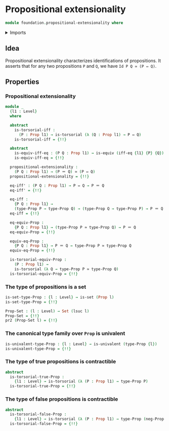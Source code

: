 # Propositional extensionality

```agda
module foundation.propositional-extensionality where
```

<details><summary>Imports</summary>

```agda
open import foundation.contractible-types
open import foundation.dependent-pair-types
open import foundation.empty-types
open import foundation.fundamental-theorem-of-identity-types
open import foundation.logical-equivalences
open import foundation.negation
open import foundation.postcomposition-functions
open import foundation.raising-universe-levels
open import foundation.subtype-identity-principle
open import foundation.transport-along-identifications
open import foundation.type-arithmetic-cartesian-product-types
open import foundation.unit-type
open import foundation.univalence
open import foundation.univalent-type-families
open import foundation.universal-property-empty-type
open import foundation.universe-levels

open import foundation-core.equivalences
open import foundation-core.functoriality-dependent-pair-types
open import foundation-core.functoriality-function-types
open import foundation-core.identity-types
open import foundation-core.propositions
open import foundation-core.sets
open import foundation-core.torsorial-type-families
```

</details>

## Idea

Propositional extensionality characterizes identifications of propositions. It
asserts that for any two propositions `P` and `Q`, we have `Id P Q ≃ (P ⇔ Q)`.

## Properties

### Propositional extensionality

```agda
module _
  {l1 : Level}
  where

  abstract
    is-torsorial-iff :
      (P : Prop l1) → is-torsorial (λ (Q : Prop l1) → P ⇔ Q)
    is-torsorial-iff = {!!}

  abstract
    is-equiv-iff-eq : (P Q : Prop l1) → is-equiv (iff-eq {l1} {P} {Q})
    is-equiv-iff-eq = {!!}

  propositional-extensionality :
    (P Q : Prop l1) → (P ＝ Q) ≃ (P ⇔ Q)
  propositional-extensionality = {!!}

  eq-iff' : (P Q : Prop l1) → P ⇔ Q → P ＝ Q
  eq-iff' = {!!}

  eq-iff :
    {P Q : Prop l1} →
    (type-Prop P → type-Prop Q) → (type-Prop Q → type-Prop P) → P ＝ Q
  eq-iff = {!!}

  eq-equiv-Prop :
    {P Q : Prop l1} → (type-Prop P ≃ type-Prop Q) → P ＝ Q
  eq-equiv-Prop = {!!}

  equiv-eq-Prop :
    {P Q : Prop l1} → P ＝ Q → type-Prop P ≃ type-Prop Q
  equiv-eq-Prop = {!!}

  is-torsorial-equiv-Prop :
    (P : Prop l1) →
    is-torsorial (λ Q → type-Prop P ≃ type-Prop Q)
  is-torsorial-equiv-Prop = {!!}
```

### The type of propositions is a set

```agda
is-set-type-Prop : {l : Level} → is-set (Prop l)
is-set-type-Prop = {!!}

Prop-Set : (l : Level) → Set (lsuc l)
Prop-Set = {!!}
pr2 (Prop-Set l) = {!!}
```

### The canonical type family over `Prop` is univalent

```agda
is-univalent-type-Prop : {l : Level} → is-univalent (type-Prop {l})
is-univalent-type-Prop = {!!}
```

### The type of true propositions is contractible

```agda
abstract
  is-torsorial-true-Prop :
    {l1 : Level} → is-torsorial (λ (P : Prop l1) → type-Prop P)
  is-torsorial-true-Prop = {!!}
```

### The type of false propositions is contractible

```agda
abstract
  is-torsorial-false-Prop :
    {l1 : Level} → is-torsorial (λ (P : Prop l1) → type-Prop (neg-Prop P))
  is-torsorial-false-Prop = {!!}
```
